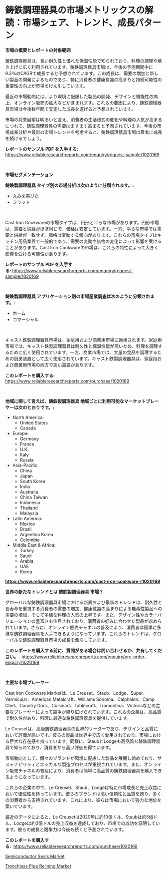 <p><h1>鋳鉄調理器具の市場メトリックスの解読：市場シェア、トレンド、成長パターン</h1></p><p><strong>市場の概要とレポートの対象範囲</strong></p>
<p><p>鋳鉄調理器具は、長い耐久性と優れた保温性能で知られており、料理の調理や焼き上げに広く利用されています。鋳鉄調理器具市場は、今後の予測期間中に9.3％のCAGRで成長すると予想されています。この成長は、需要の増加と新しい製品の開発によるものであり、特に消費者の健康意識の高まりと持続可能性の重要性の向上が市場をけん引しています。</p><p>最近の市場動向には、より環境に配慮した製品の開発、デザインと機能性の向上、オンライン販売の拡大などが含まれます。これらの要因により、鋳鉄調理器具市場は今後数年間で安定した成長を遂げると予想されています。</p><p>市場の将来展望は明るいと言え、消費者の生活様式の変化や料理の人気が高まるにつれて、鋳鉄調理器具の需要はますます高まると予測されています。今後の市場成長分析や最新の市場トレンドを考慮すると、鋳鉄調理器具市場は着実に成長を続けるでしょう。</p></p>
<p><strong>レポートのサンプル PDF を入手する:</strong> <a href="https://www.reliableresearchreports.com/enquiry/request-sample/1020169">https://www.reliableresearchreports.com/enquiry/request-sample/1020169</a></p>
<p>&nbsp;</p>
<p><strong>市場セグメンテーション</strong></p>
<p><strong>鋳鉄製調理器具 タイプ別の市場分析は次のように分類されます。:</strong></p>
<p><ul><li>丸みを帯びた</li><li>フラット</li></ul></p>
<p>&nbsp;</p>
<p><p>Cast Iron Cookwareの市場タイプは、円形と平らな市場があります。円形市場は、需要と供給がほぼ同じで、価格は安定しています。一方、平らな市場では需要と供給が一致せず、価格は変動する傾向があります。これらの市場タイプはキッチン用品業界で一般的であり、需要の変動や価格の変化によって影響を受けることがあります。Cast Iron Cookwareの市場は、これらの特性によって大きく影響を受ける可能性があります。</p></p>
<p><strong>レポートのサンプル PDF を入手する:</strong>&nbsp;<a href="https://www.reliableresearchreports.com/enquiry/request-sample/1020169">https://www.reliableresearchreports.com/enquiry/request-sample/1020169</a></p>
<p>&nbsp;</p>
<p><strong> 鋳鉄製調理器具 アプリケーション別の市場産業調査は次のように分類されます。:</strong></p>
<p><ul><li>ホーム</li><li>コマーシャル</li></ul></p>
<p>&nbsp;</p>
<p><p>キャスト鉄製調理器具市場は、家庭用および商業用市場に適用されます。家庭用市場では、キャスト鉄製調理器具は耐久性と保温性能が高いため、料理を調理するために広く使用されています。一方、商業市場では、大量の食品を調理するための厨房装置として広く使用されています。キャスト鉄製調理器具は、家庭用および商業用市場の両方で高い需要があります。</p></p>
<p><strong>このレポートを購入する:</strong>&nbsp; <a href="https://www.reliableresearchreports.com/purchase/1020169">https://www.reliableresearchreports.com/purchase/1020169</a></p>
<p>&nbsp;</p>
<p><strong>地域に関して言えば、鋳鉄製調理器具 地域ごとに利用可能なマーケットプレーヤーは次のとおりです。:</strong></p>
<p><ul>
    <li>
        North America:
        <ul>
            <li>United States</li>
            <li>Canada</li>
        </ul>
    </li>
    <li>
        Europe:
        <ul>
            <li>Germany</li>
            <li>France</li>
            <li>U.K.</li>
            <li>Italy</li>
            <li>Russia</li>
        </ul>
    </li>
    <li>
        Asia-Pacific:
        <ul>
            <li>China</li>
            <li>Japan</li>
            <li>South Korea</li>
            <li>India</li>
            <li>Australia</li>
            <li>China Taiwan</li>
            <li>Indonesia</li>
            <li>Thailand</li>
            <li>Malaysia</li>
        </ul>
    </li>
    <li>
        Latin America:
        <ul>
            <li>Mexico</li>
            <li>Brazil</li>
            <li>Argentina Korea</li>
            <li>Colombia</li>
        </ul>
    </li>
    <li>
        Middle East & Africa:
        <ul>
            <li>Turkey</li>
            <li>Saudi</li>
            <li>Arabia</li>
            <li>UAE</li>
            <li>Korea</li>
        </ul>
    </li>
    </ul></p>
<p><strong><a href="https://www.reliableresearchreports.com/cast-iron-cookware-r1020169">https://www.reliableresearchreports.com/cast-iron-cookware-r1020169</a></strong>&nbsp;</p>
<p><strong>世界の新たなトレンドとは 鋳鉄製調理器具 市場？</strong></p>
<p><p>グローバルな鋳鉄調理器具市場における新興および最新のトレンドは、耐久性と長寿命を重視する消費者の需要の増加、健康意識の高まりによる無毒性製品への需要の増加、そして多様な料理の人気の上昇です。また、デザイン性やカラーバリエーションの豊富さも注目されており、消費者の好みに合わせた製品が求められています。さらに、オンライン販売チャネルの普及により、消費者は簡単に多様な鋳鉄調理器具を入手できるようになっています。これらのトレンドは、グローバルな鋳鉄調理器具市場の成長を牽引しています。</p></p>
<p><strong>このレポートを購入する前に、質問がある場合は問い合わせるか、共有してください。</strong>- <a href="https://www.reliableresearchreports.com/enquiry/pre-order-enquiry/1020169">https://www.reliableresearchreports.com/enquiry/pre-order-enquiry/1020169</a></p>
<p>&nbsp;</p>
<p><strong>主要な市場プレーヤー</strong></p>
<p><p>Cast Iron Cookware Marketは、Le Creuset、Staub、Lodge、Super、Vermicular、American Metalcraft、Williams Sonoma、Calphalon、Camp Chef、Country Door、Cuisinart、Tablecraft、Tramontina、Victoriaなどの主要なプレーヤーによって競争が繰り広げられています。これらの企業は、高品質で耐久性があり、料理に最適な鋳鉄調理器具を提供しています。</p><p>Le Creusetは、高級鋳鉄調理器具の世界的リーダーであり、デザインと品質において評価が高いです。彼らの製品は世界中で広く愛用されており、市場における巨大な存在感を持っています。同様に、StaubとLodgeも高品質な鋳鉄調理器具で知られており、消費者から高い評価を得ています。</p><p>市場動向として、個々のブランドが環境に配慮した製品を展開し始めており、サステナビリティとエシカルな製造プロセスが重視されています。また、オンライン販売チャネルの普及により、消費者は簡単に高品質の鋳鉄調理器具を購入できるようになっています。</p><p>これらの企業の中で、Le Creuset、Staub、Lodgeは特に市場成長と売上収益において優位性を持っています。彼らのブランドは高い信頼性と品質を誇り、多くの消費者から支持されています。これにより、彼らは市場において強力な地位を築いています。</p><p>最近のデータによると、Le Creusetは2020年に約10億ドル、Staubは約5億ドル、Lodgeは約3億ドルの売上収益を達成しており、市場での成功を証明しています。彼らの成長と競争力は今後も続くと予測されています。</p></p>
<p><strong>このレポートを購入する:</strong>&nbsp;&nbsp;<a href="https://www.reliableresearchreports.com/purchase/1020169">https://www.reliableresearchreports.com/purchase/1020169</a></p>
<p><p><a href="https://confirmed-shield-e13.notion.site/Semiconductor-Seals-Market-Size-Share-Trends-Analysis-Report-By-Application-Regional-Outlook-Co-2d1d35dcb50246799660c269377c6f92">Semiconductor Seals Market</a></p><p><a href="https://funky-papaya-cf4.notion.site/Trenchless-Pipe-Relining-Market-Centers-on-Aspects-such-as-Market-Growth-Market-Share-Market-Oppor-d5fd605c0cd2466194b2c2123f7bdf5a">Trenchless Pipe Relining Market</a></p></p>
